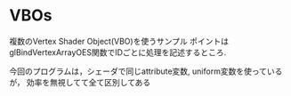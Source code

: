VBOs
=======

複数のVertex Shader Object(VBO)を使うサンプル
ポイントはglBindVertexArrayOES関数でIDごとに処理を記述するところ.

今回のプログラムは，シェーダで同じattribute変数, uniform変数を使っているが，
効率を無視してて全て区別してある
